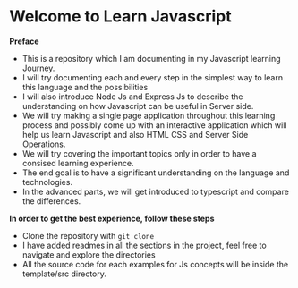 # Welcome to Learn Javascript

**Preface**

- This is a repository which I am documenting in my Javascript learning Journey.
- I will try documenting each and every step in the simplest way to learn this language and the possibilities
- I will also introduce Node Js and Express Js to describe the understanding on how Javascript can be useful in Server side.
- We will try making a single page application throughout this learning process and possibly come up with an interactive application which will help us learn Javascript and also HTML CSS and Server Side Operations.
- We will try covering the important topics only in order to have a consised learning experience.
- The end goal is to have a significant understanding on the language and technologies.
- In the advanced parts, we will get introduced to typescript and compare the differences.

**In order to get the best experience, follow these steps**

- Clone the repository with `git clone`
- I have added readmes in all the sections in the project, feel free to navigate and explore the directories
- All the source code for each examples for Js concepts will be inside the template/src directory.
